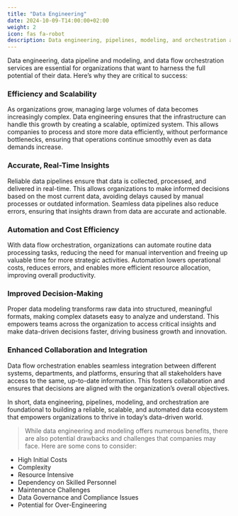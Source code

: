 ```yaml
---
title: "Data Engineering"
date: 2024-10-09-T14:00:00+02:00
weight: 2
icon: fas fa-robot
description: Data engineering, pipelines, modeling, and orchestration are foundational to building a reliable, scalable, and automated data ecosystem that empowers organizations to thrive in today’s data-driven world.
---
```


Data engineering, data pipeline and modeling, and data flow orchestration services are essential for organizations that want to harness the full potential of their data. Here’s why they are critical to success:

### Efficiency and Scalability
As organizations grow, managing large volumes of data becomes increasingly complex. Data engineering ensures that the infrastructure can handle this growth by creating a scalable, optimized system. This allows companies to process and store more data efficiently, without performance bottlenecks, ensuring that operations continue smoothly even as data demands increase.

### Accurate, Real-Time Insights
Reliable data pipelines ensure that data is collected, processed, and delivered in real-time. This allows organizations to make informed decisions based on the most current data, avoiding delays caused by manual processes or outdated information. Seamless data pipelines also reduce errors, ensuring that insights drawn from data are accurate and actionable.

### Automation and Cost Efficiency
With data flow orchestration, organizations can automate routine data processing tasks, reducing the need for manual intervention and freeing up valuable time for more strategic activities. Automation lowers operational costs, reduces errors, and enables more efficient resource allocation, improving overall productivity.

### Improved Decision-Making
Proper data modeling transforms raw data into structured, meaningful formats, making complex datasets easy to analyze and understand. This empowers teams across the organization to access critical insights and make data-driven decisions faster, driving business growth and innovation.

### Enhanced Collaboration and Integration
Data flow orchestration enables seamless integration between different systems, departments, and platforms, ensuring that all stakeholders have access to the same, up-to-date information. This fosters collaboration and ensures that decisions are aligned with the organization’s overall objectives.

In short, data engineering, pipelines, modeling, and orchestration are foundational to building a reliable, scalable, and automated data ecosystem that empowers organizations to thrive in today’s data-driven world.

> While data engineering and modeling offers numerous benefits, there are also potential drawbacks and challenges that companies may face. Here are some cons to consider:

- High Initial Costs
- Complexity
- Resource Intensive
- Dependency on Skilled Personnel
- Maintenance Challenges
- Data Governance and Compliance Issues
- Potential for Over-Engineering
